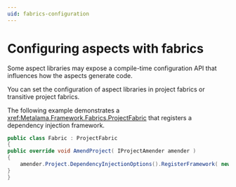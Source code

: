 ```yaml
---
uid: fabrics-configuration
---
```


# Configuring aspects with fabrics

Some aspect libraries may expose a compile-time configuration API that influences how the aspects generate code.

You can set the configuration of aspect libraries in project fabrics or transitive project fabrics.

The following example demonstrates a <xref:Metalama.Framework.Fabrics.ProjectFabric>  that registers a dependency injection framework.


```cs
public class Fabric : ProjectFabric
{
public override void AmendProject( IProjectAmender amender )
{
    amender.Project.DependencyInjectionOptions().RegisterFramework( new LoggerDependencyInjectionFramework() );
}
}
```

